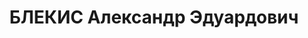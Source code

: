 ---
title: БЛЕКИС Александр Эдуардович
description: "народився 1900, \n  директор Витязівської машино-тракторної станції.\
  \ \n  Засуджений 27.12.1937 Верховним Судом СРСР до розстрілу. Інших даних у справі\
  \ немає. \n  (П–5228)"
---